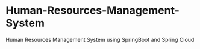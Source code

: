 # Human-Resources-Management-System
Human Resources Management System using SpringBoot and Spring Cloud
